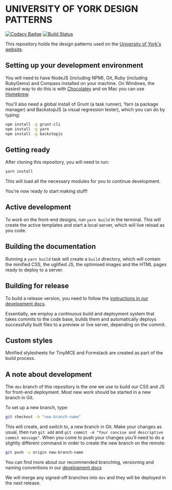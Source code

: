 # UNIVERSITY OF YORK DESIGN PATTERNS

[![Codacy Badge](https://api.codacy.com/project/badge/Grade/a81559c3781241548c272e75eb603c9f)](https://www.codacy.com/app/university-of-york/design-patterns?utm_source=github.com&amp;utm_medium=referral&amp;utm_content=university-of-york/design-patterns&amp;utm_campaign=Badge_Grade)
[![Build Status](https://semaphoreci.com/api/v1/university-of-york/design-patterns/branches/dev/shields_badge.svg)](https://semaphoreci.com/university-of-york/design-patterns)

This repository holds the design patterns used on the [University of York's website](http://www.york.ac.uk).

## Setting up your development environment

You will need to have NodeJS (including NPM), Git, Ruby (including RubyGems) and Compass installed on your machine. On Windows, the easiest way to do this is with [Chocolatey](https://chocolatey.org/) and on Mac you can use [Homebrew](http://brew.sh/).

You'll also need a global install of Grunt (a task runner), Yarn (a package manager) and BackstopJS (a visual regression tester), which you can do by typing:

```bash
npm install -g grunt-cli
npm install -g yarn
npm install -g backstopjs
```

## Getting ready

After cloning this repository, you will need to run:

```bash
yarn install
```

This will load all the necessary modules for you to continue development.

You're now ready to start making stuff!

## Active development

To work on the front-end designs, run `yarn build` in the terminal. This will create the active templates and start a local server, which will live reload as you code.

## Building the documentation

Running a `yarn build` task will create a `build` directory, which will contain the minified CSS, the uglified JS, the optimised images and the HTML pages ready to deploy to a server.

## Building for release

To build a release version, you need to follow the [instructions in our development docs](https://university-of-york.github.io/guides/release-process/).

Essentially, we employ a continuous build and deployment system that takes commits to the code base, builds them and automatically deploys successfully built files to a preview or live server, depending on the commit. 

## Custom styles

Minified stylesheets for TinyMCE and Formstack are created as part of the build process.

## A note about development

The `dev` branch of this repository is the one we use to build our CSS and JS for front-end deployment. Most new work should be started in a new branch in Git. 

To set up a new branch, type:

```bash
git checkout -b "new-branch-name"
```

This will create, and switch to, a new branch in Git. Make your changes as usual, then run `git add` and `git commit -m "Your concise and descriptive commit message"`. When you come to push your changes you'll need to do a slightly different command in order to create the new branch on the remote:

```bash
git push -u origin new-branch-name
```

You can find more about our recommended branching, versioning and naming conventions in our [development docs](https://university-of-york.github.io/version-control/)

We will merge any signed-off branches into `dev` and they will be deployed in the next release. 